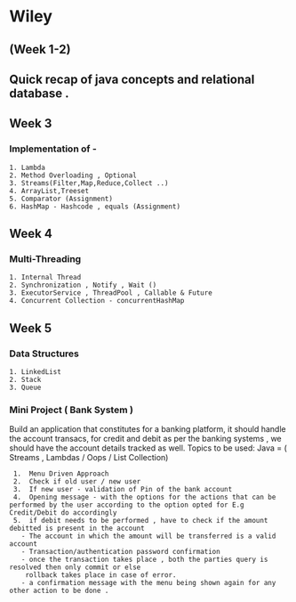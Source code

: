 # Wiley

## (Week 1-2)
## Quick recap of java concepts and relational database .

## Week 3 
### Implementation of -
    1. Lambda 
    2. Method Overloading , Optional
    3. Streams(Filter,Map,Reduce,Collect ..)
    4. ArrayList,Treeset
    5. Comparator (Assignment)
    6. HashMap - Hashcode , equals (Assignment)

## Week 4 
### Multi-Threading 
    1. Internal Thread 
    2. Synchronization , Notify , Wait ()
    3. ExecutorService , ThreadPool , Callable & Future
    4. Concurrent Collection - concurrentHashMap

## Week 5 
### Data Structures
  	1. LinkedList 
  	2. Stack
  	3. Queue

### Mini Project ( Bank System ) 
Build an application that constitutes for a banking platform, it should handle the account transacs,
  	for credit and debit as per the banking systems , we should 
  	have the account details tracked as well.
  	Topics to be used: Java = ( Streams , Lambdas / Oops / List Collection)
 		
     1.  Menu Driven Approach
     2.  Check if old user / new user 
     3.  If new user - validation of Pin of the bank account
     4.  Opening message - with the options for the actions that can be performed by the user according to the option opted for E.g Credit/Debit do accordingly 
     5.  if debit needs to be performed , have to check if the amount debitted is present in the account 
       - The account in which the amount will be transferred is a valid account 
       - Transaction/authentication password confirmation 
       - once the transaction takes place , both the parties query is resolved then only commit or else 
        rollback takes place in case of error.
       - a confirmation message with the menu being shown again for any other action to be done .
  

